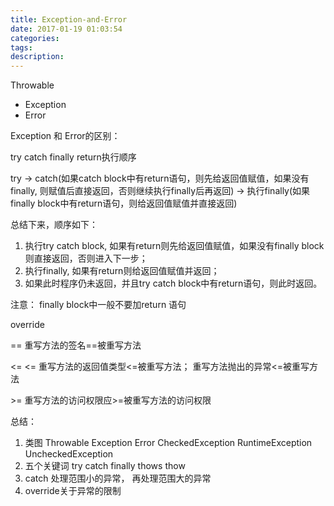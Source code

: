 ```yaml
---
title: Exception-and-Error
date: 2017-01-19 01:03:54
categories:
tags:
description:
---
```


Throwable

- Exception
- Error

Exception 和 Error的区别：





try catch finally return执行顺序

try -> catch(如果catch block中有return语句，则先给返回值赋值，如果没有finally, 则赋值后直接返回，否则继续执行finally后再返回) -> 执行finally(如果finally block中有return语句，则给返回值赋值并直接返回)

总结下来，顺序如下：

1. 执行try catch block, 如果有return则先给返回值赋值，如果没有finally block则直接返回，否则进入下一步；
2. 执行finally, 如果有return则给返回值赋值并返回；
3. 如果此时程序仍未返回，并且try catch block中有return语句，则此时返回。

注意： finally block中一般不要加return 语句



override

== 重写方法的签名==被重写方法

<= <= 重写方法的返回值类型<=被重写方法； 重写方法抛出的异常<=被重写方法

\>= 重写方法的访问权限应\>=被重写方法的访问权限



总结：

1. 类图 Throwable Exception Error  CheckedException RuntimeException UncheckedException
2. 五个关键词 try catch finally thows thow 
3. catch 处理范围小的异常， 再处理范围大的异常
4. override关于异常的限制